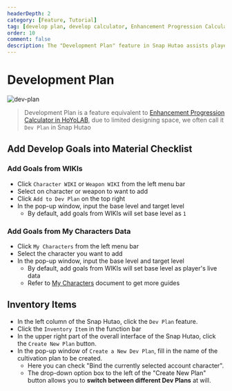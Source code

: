 ```yaml
---
headerDepth: 2
category: [Feature, Tutorial]
tag: [develop plan, develop calculator, Enhancement Progression Calculator]
order: 10
comment: false
description: The "Development Plan" feature in Snap Hutao assists players in quickly creating cultivation checklists for characters and weapons, allowing them to easily track the obtainable targets they own and plan to cultivate.
---
```


# Development Plan

![dev-plan](https://img.alicdn.com/imgextra/i4/1797064093/O1CN01zzcpWb1g6e0m2xFYJ_!!1797064093.png_.webp)

> Development Plan is a feature equivalent to [Enhancement Progression Calculator in HoYoLAB](https://act.hoyolab.com/ys/event/calculator-sea/index.html#/), due to limited designing space, we often call it `Dev Plan` in Snap Hutao

## Add Develop Goals into Material Checklist

### Add Goals from WIKIs

- Click `Character WIKI` or `Weapon WIKI` from the left menu bar
- Select on character or weapon to want to add
- Click `Add to Dev Plan` on the top right
- In the pop-up window, input the base level and target level
  - By default, add goals from WIKIs will set base level as `1`

### Add Goals from My Characters Data

- Click `My Characters` from the left menu bar
- Select the character you want to add
- In the pop-up window, input the base level and target level
  - By default, add goals from WIKIs will set base level as player's live data
  - Refer to [My Characters](character-data.md#sync-character-data) document to get more guides

## Inventory Items

- In the left column of the Snap Hutao, click the `Dev Plan` feature.
- Click the `Inventory Item` in the function bar
- In the upper right part of the overall interface of the Snap Hutao, click the `Create New Plan` button.
- In the pop-up window of `Create a New Dev Plan`, fill in the name of the cultivation plan to be created.
  - Here you can check "Bind the currently selected account character".
  - The drop-down option box to the left of the "Create New Plan" button allows you to **switch between different Dev Plans** at will.
